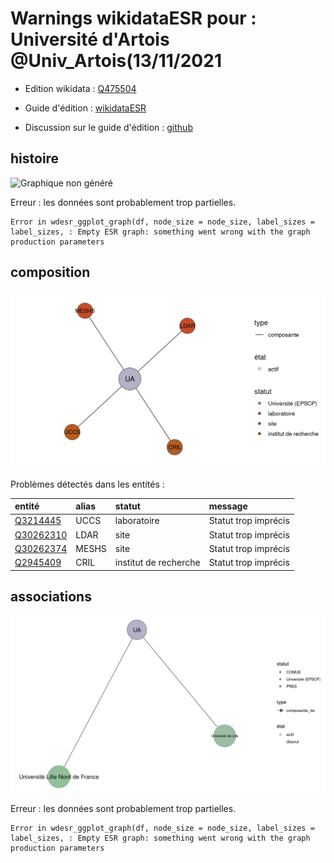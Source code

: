 Warnings wikidataESR pour : Université d'Artois @Univ_Artois(13/11/2021
================

- Edition wikidata : [Q475504](https://www.wikidata.org/wiki/Q475504)
- Guide d'édition : [wikidataESR](https://github.com/cpesr/wikidataESR/)

- Discussion sur le guide d'édition : [github](https://github.com/cpesr/wikidataESR/issues)



## histoire 

![Graphique non généré](Q475504-histoire.png) 

 


Erreur : les données sont probablement trop partielles.
```
Error in wdesr_ggplot_graph(df, node_size = node_size, label_sizes = label_sizes, : Empty ESR graph: something went wrong with the graph production parameters

``` 



## composition 

![Graphique non généré](Q475504-composition.png) 

Problèmes détectés dans les entités :

|entité                                               |alias |statut                |message              |
|:----------------------------------------------------|:-----|:---------------------|:--------------------|
|[Q3214445](https://www.wikidata.org/wiki/Q3214445)   |UCCS  |laboratoire           |Statut trop imprécis |
|[Q30262310](https://www.wikidata.org/wiki/Q30262310) |LDAR  |site                  |Statut trop imprécis |
|[Q30262374](https://www.wikidata.org/wiki/Q30262374) |MESHS |site                  |Statut trop imprécis |
|[Q2945409](https://www.wikidata.org/wiki/Q2945409)   |CRIL  |institut de recherche |Statut trop imprécis |

 



## associations 

![Graphique non généré](Q475504-associations.png) 

 


Erreur : les données sont probablement trop partielles.
```
Error in wdesr_ggplot_graph(df, node_size = node_size, label_sizes = label_sizes, : Empty ESR graph: something went wrong with the graph production parameters

``` 

